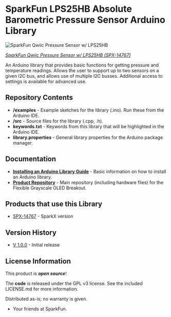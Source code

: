 SparkFun LPS25HB Absolute Barometric Pressure Sensor Arduino Library
========================================

![SparkFun Qwiic Pressure Sensor w/ LPS25HB](https://cdn.sparkfun.com//assets/parts/1/2/6/6/6/14543-Flexible_Grayscale_OLED-04.jpg)

[*SparkFun Qwiic Pressure Sensor w/ LPS25HB (SPX-14767)*](https://www.sparkfun.com/products/14767)

An Arduino library that provides basic functions for getting pressure and temperature readings. 
Allows the user to support up to two sensors on a given I2C bus, and allows use of multiple I2C busses.
Additional access to settings is available for advanced use.

Repository Contents
-------------------

* **/examples** - Example sketches for the library (.ino). Run these from the Arduino IDE.
* **/src** - Source files for the library (.cpp, .h).
* **keywords.txt** - Keywords from this library that will be highlighted in the Arduino IDE.
* **library.properties** - General library properties for the Arduino package manager.

Documentation
--------------

* **[Installing an Arduino Library Guide](https://learn.sparkfun.com/tutorials/installing-an-arduino-library)** - Basic information on how to install an Arduino library.
* **[Product Repository](https://github.com/sparkfunx/Flexible_Grayscale_OLED)** - Main repository (including hardware files) for the Flexible Grayscale OLED Breakout.

Products that use this Library 
---------------------------------

* [SPX-14767](https://www.sparkfun.com/products/14767) - SparkX version

Version History
---------------
* [V 1.0.0](https://github.com/sparkfun/SparkFun_LPS25HB_Arduino_Library/tree/V_1.0.0) - Initial release

License Information
-------------------

This product is _**open source**_!

The **code** is released under the GPL v3 license. See the included LICENSE.md for more information.

Distributed as-is; no warranty is given.

- Your friends at SparkFun.
